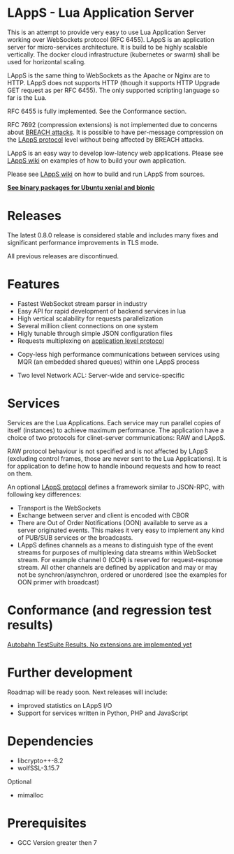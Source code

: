 # LAppS - Lua Application Server

This is an attempt to provide very easy to use Lua Application Server working over WebSockets protocol (RFC 6455). LAppS is an application server for micro-services architecture. It is build to be highly scalable vertically. The docker cloud infrastructure (kubernetes or swarm) shall be used for horizontal scaling.

LAppS is the same thing to WebSockets as the Apache or Nginx are to HTTP. LAppS does not supports HTTP (though it supports HTTP Upgrade GET request as per RFC 6455). The only supported scripting language so far is the Lua.

RFC 6455 is fully implemented.  See the Conformance section.

RFC 7692 (compression extensions) is not implemented due to concerns about [BREACH attacks](https://en.wikipedia.org/wiki/BREACH). It is possible to have per-message compression on the [LAppS protocol](https://github.com/ITpC/LAppS/blob/master/LAppS_Protocol_Specification.md) level without being affected by BREACH attacks.

LAppS is an easy way to develop low-latency web applications. Please see [LAppS wiki](https://github.com/ITpC/LAppS/wiki) on examples of how to build your own application.

Please see [LAppS wiki](https://github.com/ITpC/LAppS/wiki) on how to build and run LAppS from sources. 

**[See binary packages for Ubuntu xenial and bionic](https://github.com/ITpC/LAppS.builds)**

# Releases

The latest 0.8.0 release is considered stable and includes many fixes and significant performance improvements in TLS mode.

All previous releases are discontinued.

# Features

* Fastest WebSocket stream parser in industry
* Easy API for rapid development of backend services in lua
* High vertical scalability for requests parallelization
* Several million client connections on one system 
* Higly tunable through simple JSON configuration files
* Requests multiplexing on [application level protocol](https://github.com/ITpC/LAppS/blob/master/LAppS_Protocol_Specification.md)
+ Copy-less high performance communications between services using MQR (an embedded shared queues) within one LAppS process
* Two level Network ACL: Server-wide and service-specific


# Services

Services are the Lua Applications. Each service may run parallel copies of itself (instances) to achieve maximum performance. The application have a choice of two protocols for clinet-server communications: RAW and LAppS.

RAW protocol behaviour is not specified and is not affected by LAppS (excluding control frames, those are never sent to the Lua Applications). It is for application to define how to handle inbound requests and how to react on them.

An optional [LAppS protocol](https://github.com/ITpC/LAppS/blob/master/LAppS_Protocol_Specification.md) defines a framework similar to JSON-RPC, with following key differences:
  * Transport is the WebSockets
  * Exchange between server and client is encoded with CBOR
  * There are  Out of Order Notifications (OON) available to serve as a server originated events. This makes it very easy to implement any kind of PUB/SUB services or the broadcasts.
  * LAppS defines channels as a means to distinguish type of the event streams for purposes of multiplexing data streams within WebSocket stream. For example channel 0 (CCH) is reserved for request-response stream. All other channels are defined by application and may or may not be synchron/asynchron, ordered or unordered (see the examples for OON primer with broadcast)

# Conformance (and regression test results)

[Autobahn TestSuite Results. No extensions are implemented yet](http://htmlpreview.github.io/?https://github.com/ITpC/LAppS/blob/master/autobahn-testsuite-results/index.html)


# Further development

Roadmap will be ready soon. Next releases will include:
  * improved statistics on LAppS I/O
  * Support for services written in Python, PHP and JavaScript

# Dependencies
  * libcrypto++-8.2
  * wolfSSL-3.15.7

Optional

  * mimalloc




# Prerequisites
  * GCC Version greater then 7
